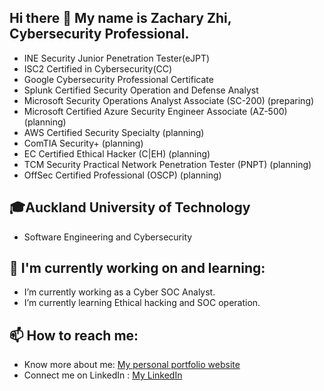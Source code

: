 ## Hi there 👋 My name is Zachary Zhi, Cybersecurity Professional.
- INE Security Junior Penetration Tester(eJPT)
- ISC2 Certified in Cybersecurity(CC)
- Google Cybersecurity Professional Certificate
- Splunk Certified Security Operation and Defense Analyst
- Microsoft Security Operations Analyst Associate (SC-200) (preparing)
- Microsoft Certified Azure Security Engineer Associate (AZ-500) (planning)
- AWS Certified Security Specialty (planning)
- ComTIA Security+ (planning)
- EC Certified Ethical Hacker (C|EH) (planning)
- TCM Security Practical Network Penetration Tester (PNPT) (planning)
- OffSec Certified Professional (OSCP) (planning)

## 🎓Auckland University of Technology
- Software Engineering and Cybersecurity

## 🌱 I'm currently working on and learning:
- I’m currently working as a Cyber SOC Analyst.
- I’m currently learning Ethical hacking and SOC operation.

## 📫 How to reach me:
- Know more about me: [My personal portfolio website](https://vegepizza.github.io/)
- Connect me on LinkedIn : [My LinkedIn](https://www.linkedin.com/in/zachary-zhi)
